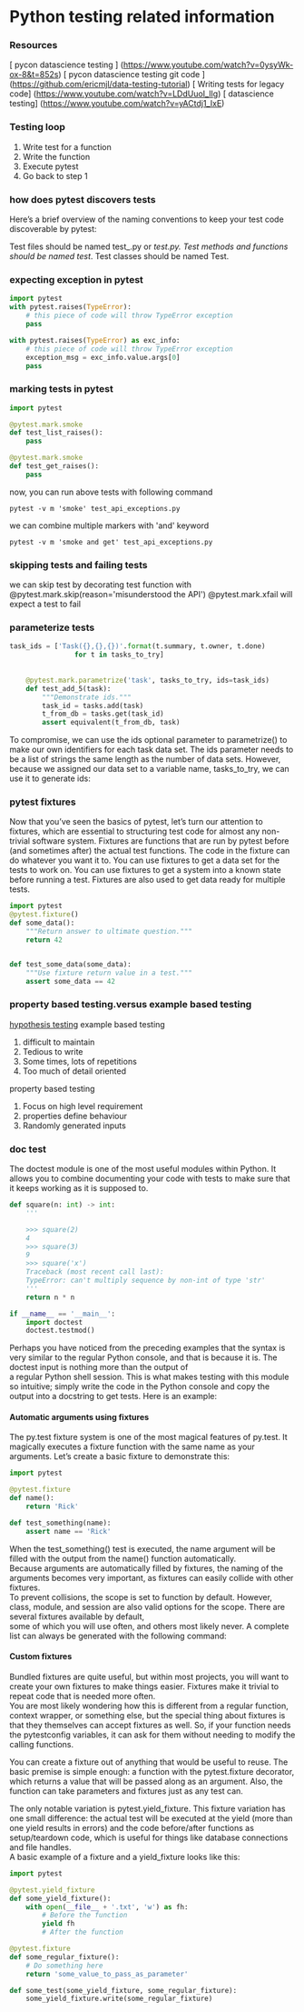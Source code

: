 # Python testing related information

### Resources
[ pycon datascience testing ] (https://www.youtube.com/watch?v=0ysyWk-ox-8&t=852s)
[ pycon datascience testing git code ] (https://github.com/ericmjl/data-testing-tutorial) 
[ Writing tests for legacy code] (https://www.youtube.com/watch?v=LDdUuoI_lIg)
[ datascience testing] (https://www.youtube.com/watch?v=yACtdj1_IxE)

### Testing loop
1. Write test for a function
2. Write the function
3. Execute pytest
4. Go back to step 1

### how does pytest discovers tests 
Here’s a brief overview of the naming conventions to keep your test code discoverable by pytest:

Test files should be named test_<something>.py or <something>_test.py.
Test methods and functions should be named test_<something>.
Test classes should be named Test<Something>.


### expecting exception in pytest
```python
import pytest
with pytest.raises(TypeError):
    # this piece of code will throw TypeError exception
    pass

with pytest.raises(TypeError) as exc_info:
    # this piece of code will throw TypeError exception
    exception_msg = exc_info.value.args[0]
    pass

```

### marking tests in pytest
```python
import pytest

@pytest.mark.smoke
def test_list_raises():
    pass

@pytest.mark.smoke
def test_get_raises():
    pass

```
now, you can run above tests with following command
```shell script
pytest -v m 'smoke' test_api_exceptions.py
```
we can combine multiple markers with 'and' keyword
```shell script
pytest -v m 'smoke and get' test_api_exceptions.py
```

### skipping tests and failing tests
we can skip test by decorating test function with @pytest.mark.skip(reason='misunderstood the API')
@pytest.mark.xfail will expect a test to fail

### parameterize tests
```python
task_ids = ['Task({},{},{})'.format(t.summary, t.owner, t.done)
 	            for t in tasks_to_try]
 	
 	
 	@pytest.mark.parametrize('task', tasks_to_try, ids=task_ids)
 	def test_add_5(task):
 	    """Demonstrate ids."""
 	    task_id = tasks.add(task)
 	    t_from_db = tasks.get(task_id)
 	    assert equivalent(t_from_db, task)
```
To compromise, we can use the ids optional parameter to parametrize() to make our own identifiers for each task data set. 
The ids parameter needs to be a list of strings the same length as the number of data sets. However, 
because we assigned our data set to a variable name, tasks_to_try, we can use it to generate ids:

### pytest fixtures
Now that you’ve seen the basics of pytest, let’s turn our attention to fixtures, which are essential 
to structuring test code for almost any non-trivial software system. Fixtures are functions that are run by pytest 
before (and sometimes after) the actual test functions. The code in the fixture can do whatever you want it to. 
You can use fixtures to get a data set for the tests to work on. You can use fixtures to get a system into a known state
before running a test. Fixtures are also used to get data ready for multiple tests.

```python
import pytest
@pytest.fixture()
def some_data():
    """Return answer to ultimate question."""
    return 42


def test_some_data(some_data):
    """Use fixture return value in a test."""
    assert some_data == 42
```

### property based testing.versus example based testing
[hypothesis testing](https://hypothesis.readthedocs.io/en/latest/quickstart.html)
example based testing
1. difficult to maintain
2. Tedious to write
3. Some times, lots of repetitions
4. Too much of detail oriented

property based testing
1. Focus on high level requirement
2. properties define behaviour
3. Randomly generated inputs


### doc test
The doctest module is one of the most useful modules within Python. It allows you to combine documenting your code with tests to make sure that it keeps working as it is supposed to.  
```python
def square(n: int) -> int:
    '''

    >>> square(2)
    4
    >>> square(3)
    9
    >>> square('x')
    Traceback (most recent call last):
    TypeError: can't multiply sequence by non-int of type 'str'
    '''
    return n * n

if __name__ == '__main__':
    import doctest
    doctest.testmod()

```
Perhaps you have noticed from the preceding examples that the syntax is very similar to the regular Python console, and that is because it is. The doctest input is nothing more than the output of  
a regular Python shell session. This is what makes testing with this module so intuitive; simply write the code in the Python console and copy the output into a docstring to get tests. Here is an example:  

#### Automatic arguments using fixtures
The py.test fixture system is one of the most magical features of py.test. It magically executes a fixture function with the same name as your arguments. Let’s create a basic fixture to demonstrate this:  
```python
import pytest

@pytest.fixture
def name():
    return 'Rick'

def test_something(name):
    assert name == 'Rick'
```

When the test_something() test is executed, the name argument will be filled with the output from the name() function automatically.  
Because arguments are automatically filled by fixtures, the naming of the arguments becomes very important, as fixtures can easily collide with other fixtures.  
To prevent collisions, the scope is set to function by default. However, class, module, and session are also valid options for the scope. There are several fixtures available by default,  
some of which you will use often, and others most likely never. A complete list can always be generated with the following command:  
#### Custom fixtures
Bundled fixtures are quite useful, but within most projects, you will want to create your own fixtures to make things easier. Fixtures make it trivial to repeat code that is needed more often.  
You are most likely wondering how this is different from a regular function, context wrapper, or something else, but the special thing about fixtures is that they themselves can accept fixtures as well. So, if your function needs the pytestconfig variables, it can ask for them without needing to modify the calling functions.  

You can create a fixture out of anything that would be useful to reuse. The basic premise is simple enough: a function with the pytest.fixture decorator, which returns a value that will be passed along as an argument. Also, the function can take parameters and fixtures just as any test can.  

The only notable variation is pytest.yield_fixture. This fixture variation has one small difference: the actual test will be executed at the yield (more than one yield results in errors) and the code before/after functions as setup/teardown code, which is useful for things like database connections and file handles.  
A basic example of a fixture and a yield_fixture looks like this:  
```python
import pytest

@pytest.yield_fixture
def some_yield_fixture():
    with open(__file__ + '.txt', 'w') as fh:
        # Before the function
        yield fh
        # After the function

@pytest.fixture
def some_regular_fixture():
    # Do something here
    return 'some_value_to_pass_as_parameter'

def some_test(some_yield_fixture, some_regular_fixture):
    some_yield_fixture.write(some_regular_fixture)
```


